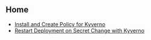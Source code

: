## Home

- [Install and Create Policy for Kyverno](/deploy-and-use-kyverno)
- [Restart Deployment on Secret Change with Kyverno](/restart-deployment-on-secret-change-using-kyverno)